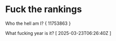 # Fuck the rankings

Who the hell am I?
{ 11753863 }

What fucking year is it?
[ 2025-03-23T06:26:40Z ]

